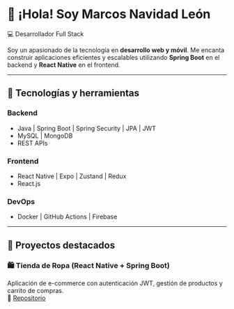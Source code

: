 # 👋 ¡Hola! Soy Marcos Navidad León

💻 Desarrollador Full Stack 

Soy un apasionado de la tecnología en **desarrollo web y móvil**. Me encanta construir aplicaciones eficientes y escalables utilizando **Spring Boot** en el backend y **React Native** en el frontend.

---

## 🚀 Tecnologías y herramientas

### **Backend**
- Java | Spring Boot | Spring Security | JPA | JWT
- MySQL | MongoDB
- REST APIs 

### **Frontend**
- React Native | Expo | Zustand | Redux
- React.js 

### **DevOps**
- Docker | GitHub Actions | Firebase   
---

## 📌 Proyectos destacados

### 🛍️ **Tienda de Ropa (React Native + Spring Boot)**
Aplicación de e-commerce con autenticación JWT, gestión de productos y carrito de compras.  
🔗 [Repositorio](https://github.com/Marcosnl23/ProyectoFCT.git)  
